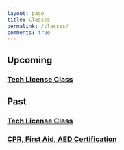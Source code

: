 ```yaml
---
layout: page
title: Classes
permalink: /classes/
comments: true
---
```


## Upcoming
### [Tech License Class](/classes/tech-class/)

## Past
### [Tech License Class](/classes/tech-class/)
### [CPR, First Aid, AED Certification](/classes/cpr-first-aid-aed-certification/)
